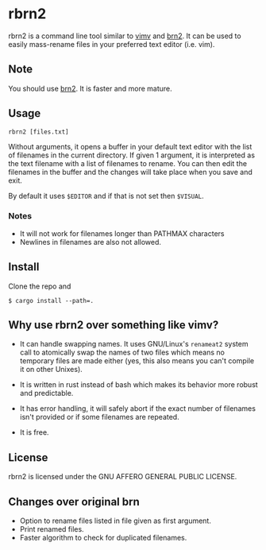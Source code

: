 # rbrn2
 
rbrn2 is a command line tool similar to 
[vimv](https://github.com/thameera/vimv/) 
and [brn2](https://github.com/lucas-mior/brn2).
It can be used to easily mass-rename files in your preferred text editor (i.e.
vim).

## Note
You should use [brn2](https://github.com/lucas-mior/brn2).
It is faster and more mature.
 
## Usage
```
rbrn2 [files.txt]
```
Without arguments, it opens a buffer in your default text editor with the list
of filenames in the current directory.  If given 1 argument, it is interpreted
as the text filename with a list of filenames to rename.  You can then edit the
filenames in the buffer and the changes will take place when you save and exit.
 
By default it uses `$EDITOR` and if that is not set then `$VISUAL`.

### Notes
- It will not work for filenames longer than PATHMAX characters
- Newlines in filenames are also not allowed.
 
## Install
 
Clone the repo and
```
$ cargo install --path=.
```
 
## Why use rbrn2 over something like vimv?
 
* It can handle swapping names. It uses GNU/Linux's `renameat2` system call to
  atomically swap the names of two files which means no temporary files are made
  either (yes, this also means you can't compile it on other Unixes).
 
* It is written in rust instead of bash which makes its behavior more robust and
  predictable.
 
* It has error handling, it will safely abort if the exact number of
  filenames isn't provided or if some filenames are repeated.
 
* It is free.
 
## License
rbrn2 is licensed under the GNU AFFERO GENERAL PUBLIC LICENSE.
 
## Changes over original brn
- Option to rename files listed in file given as first argument.
- Print renamed files.
- Faster algorithm to check for duplicated filenames.
